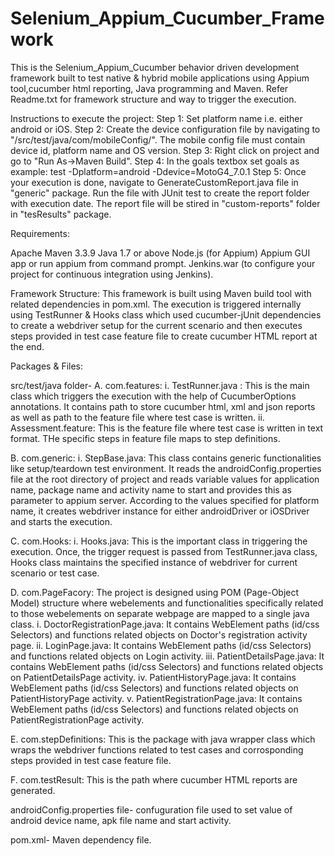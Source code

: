# Selenium_Appium_Cucumber_Framework
This is the Selenium_Appium_Cucumber behavior driven development framework built to test native &amp; hybrid mobile applications using Appium tool,cucumber html reporting, Java programming and Maven. Refer Readme.txt for framework structure and way to trigger the execution.

Instructions to execute the project:
Step 1: Set platform name i.e. either android or iOS.
Step 2: Create the device configuration file by navigating to "/src/test/java/com/mobileConfig/". The mobile config file must contain device id, platform name and OS version.
Step 3: Right click on project and go to "Run As->Maven Build".
Step 4: In the goals textbox set goals as example: test -Dplatform=android -Ddevice=MotoG4_7.0.1
Step 5: Once your execution is done, navigate to GenerateCustomReport.java file in "generic" package. Run the file with JUnit test to create the report folder with execution date.
The report file will be stired in "custom-reports" folder in "tesResults" package.

Requirements:

Apache Maven 3.3.9
Java 1.7 or above
Node.js (for Appium)
Appium GUI app or run appium from command prompt.
Jenkins.war (to configure your project for continuous integration using Jenkins).

Framework Structure: This framework is built using Maven build tool with related dependencies in pom.xml. The execution is triggered internally using TestRunner & Hooks class which used cucumber-jUnit dependencies to create a webdriver setup for the current scenario and then executes steps provided in test case feature file to create cucumber HTML report at the end.

Packages & Files: 

src/test/java folder- 
A. com.features: 
  i. TestRunner.java : This is the main class which triggers the execution with the help of CucumberOptions annotations. It contains path to store cucumber html, xml and json reports as well as path to the feature file where test case is written. 
  ii. Assessment.feature: This is the feature file where test case is written in text format. THe specific steps in feature file maps to step definitions.

B. com.generic: 
  i. StepBase.java: This class contains generic functionalities like setup/teardown test environment. It reads the androidConfig.properties file at the root directory of project and reads variable values for application name, package name and activity name to start and provides this as parameter to appium server. According to the values specified for platform name, it creates webdriver instance for either androidDriver or iOSDriver and starts the execution.

C. com.Hooks: 
  i. Hooks.java: This is the important class in triggering the execution. Once, the trigger request is passed from TestRunner.java class, Hooks class maintains the specified instance of webdriver for current scenario or test case.

D. com.PageFacory: The project is designed using POM (Page-Object Model) structure where webelements and functionalities specifically related to those webelements on separate webpage are mapped to a single java class. 
    i. DoctorRegistrationPage.java: It contains WebElement paths (id/css Selectors) and functions related objects on Doctor's registration activity page. 
    ii. LoginPage.java: It contains WebElement paths (id/css Selectors) and functions related objects on Login activity.
    iii. PatientDetailsPage.java: It contains WebElement paths (id/css Selectors) and functions related objects on PatientDetailsPage activity.
    iv. PatientHistoryPage.java: It contains WebElement paths (id/css Selectors) and functions related objects on PatientHistoryPage activity.
    v. PatientRegistrationPage.java: It contains WebElement paths (id/css Selectors) and functions related objects on PatientRegistrationPage activity.

E. com.stepDefinitions: 
  This is the package with java wrapper class which wraps the webdriver functions related to test cases and corrosponding steps provided in test case feature file.

F. com.testResult: 
  This is the path where cucumber HTML reports are generated.

androidConfig.properties file- confuguration file used to set value of android device name, apk file name and start activity.

pom.xml- Maven dependency file.

